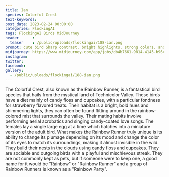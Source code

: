 ```yaml
---
title: Ian
species: Colorful Crest
text-keywords: 
post_date: 2023-02-24 00:00:00
categories: FlockingAI
tags: FlockingAI Birds MidJourney 
header      :
  teaser    : /public/uploads/flockingai/188-ian.png
prompt: cute bird Sharp contrast, bright highlights, strong colors, and a refined, almost glossy finish. 
midjourney: https://www.midjourney.com/app/jobs/db4b7661-9814-4145-b96c-c18fd11dfe51
instagram: 
twitter: 
facebook: 
gallery: 
  - /public/uploads/flockingai/188-ian.png
---
```


The Colorful Crest, also known as the Rainbow Runner, is a fantastical bird species that hails from the mystical land of Technicolor Valley. These birds have a diet mainly of candy floss and cupcakes, with a particular fondness for strawberry flavored treats. Their habitat is a bright, bold hues and shimmering lights, they can often be found flitting around in the rainbow-colored mist that surrounds the valley. Their mating habits involve performing aerial acrobatics and singing candy-coated love songs. The females lay a single large egg at a time which hatches into a miniature version of the adult bird. What makes the Rainbow Runner truly unique is its ability to change its plumage depending on its mood and change the color of its eyes to match its surroundings, making it almost invisible in the wild. They build their nests in the clouds using candy floss and cupcakes. They are sociable and outgoing birds with a playful and mischievous streak. They are not commonly kept as pets, but if someone were to keep one, a good name for it would be "Rainbow" or "Rainbow Runner" and a group of Rainbow Runners is known as a "Rainbow Party".
